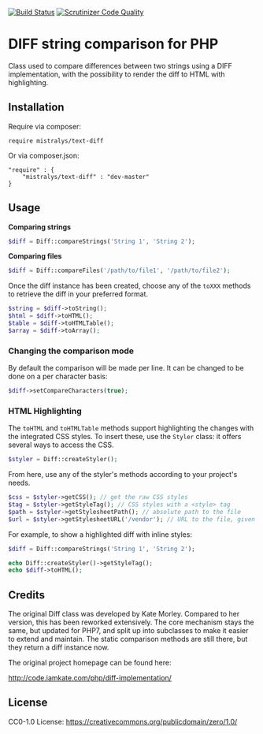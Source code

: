 [![Build Status](https://travis-ci.com/Mistralys/text-diff.svg?branch=master)](https://travis-ci.com/Mistralys/text-diff) [![Scrutinizer Code Quality](https://scrutinizer-ci.com/g/Mistralys/text-diff/badges/quality-score.png?b=master)](https://scrutinizer-ci.com/g/Mistralys/text-diff/?branch=master)

# DIFF string comparison for PHP

Class used to compare differences between two strings using a DIFF implementation, with the possibility to render the diff to HTML with highlighting.

## Installation

Require via composer:

```
require mistralys/text-diff
```

Or via composer.json:

```
"require" : {
    "mistralys/text-diff" : "dev-master"
}
```

## Usage

**Comparing strings**

```php
$diff = Diff::compareStrings('String 1', 'String 2');
```

**Comparing files**

```php
$diff = Diff::compareFiles('/path/to/file1', '/path/to/file2');
```

Once the diff instance has been created, choose any of the `toXXX` methods to retrieve the diff in your preferred format.

```php
$string = $diff->toString();
$html = $diff->toHTML();
$table = $diff->toHTMLTable();
$array = $diff->toArray();
```

### Changing the comparison mode

By default the comparison will be made per line. It can be changed to be done on a per character basis:

```php
$diff->setCompareCharacters(true);
```

### HTML Highlighting

The `toHTML` and `toHTMLTable` methods support highlighting the changes with the integrated CSS styles. To insert these, use the `Styler` class: it offers several ways to access the CSS.

```php
$styler = Diff::createStyler();
```

From here, use any of the styler's methods according to your project's needs.

```php
$css = $styler->getCSS(); // get the raw CSS styles
$tag = $styler->getStyleTag(); // CSS styles with a <style> tag
$path = $styler->getStylesheetPath(); // absolute path to the file
$url = $styler->getStylesheetURL('/vendor'); // URL to the file, given the vendor folder URL
```

For example, to show a highlighted diff with inline styles:

```php
$diff = Diff::compareStrings('String 1', 'String 2');

echo Diff::createStyler()->getStyleTag();
echo $diff->toHTML();
```

## Credits

The original Diff class was developed by Kate Morley. Compared to her version, this has been reworked extensively. The core mechanism stays the same, but updated for PHP7, and split up into subclasses to make it easier to extend and maintain. The static comparison methods are still there, but they return a diff instance now.

The original project homepage can be found here:

http://code.iamkate.com/php/diff-implementation/

## License

CC0-1.0 License: https://creativecommons.org/publicdomain/zero/1.0/